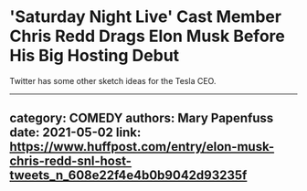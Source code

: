 # 'Saturday Night Live' Cast Member Chris Redd Drags Elon Musk Before His Big Hosting Debut

Twitter has some other sketch ideas for the Tesla CEO.

---
category: COMEDY
authors: Mary Papenfuss
date: 2021-05-02
link: https://www.huffpost.com/entry/elon-musk-chris-redd-snl-host-tweets_n_608e22f4e4b0b9042d93235f
---
